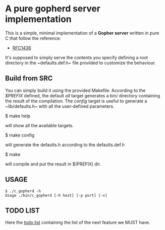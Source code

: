 A pure gopherd server implementation
===

This is a simple, minimal implementation of a **Gopher server** written in pure C that follow the reference:

* [RFC1436](https://tools.ietf.org/html/rfc1436)

It's supposed to simply serve the contents you specify defining a root directory in the ~defaults.def.h~ 
file provided to customize the behaviour.

Build from SRC
---
You can simply build it using the provided Makefile.
According to the _$PREFIX_ defined, the default _all_ target generates a bin/ directory containing the result
of the compilation.
The _config_ target is useful to generate a ~lib/defaults.h~ with all the user-defined parameters.

$ make help

will show all the available targets.

$ make config

will generate the defaults.h according to the defaults.def.h

$ make 

will compile and put the result in $(PREFIX) dir.


USAGE
---

    $ ./c_gopherd -h
    Usage ./bin/c_gopherd [-h host] [-p port] [-v]

TODO LIST
---
Here the [todo list](TODO) containing the list of the next feature we MUST have.


